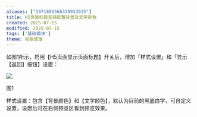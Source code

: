 ```yaml
---
aliases: ["1971886566330933935"]
title: H5页面标题支持配置背景及文字颜色
created: 2025-07-15
modified: 2025-07-15
tags: ['基础模块']
theme: 权限管理
---
```


如图1所示，启用【H5页面显示页面标题】开关后，增加「样式设置」和「显示【返回】按钮】设置：

![](https://myhelpdoc.oss-cn-heyuan.aliyuncs.com/mdimages/5416df2b2cae12070ad557ab0fac173c.jpg)

图1

样式设置：包含【背景颜色】和【文字颜色】，默认为目前的黑底白字，可自定义设置，设置后可在右侧预览区看到预览效果。  
